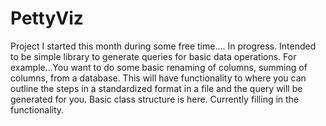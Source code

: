 # PettyViz

Project I started this month during some free time....
In progress. Intended to be simple library to generate queries for basic data operations.
For example...You want to do some basic renaming of columns, summing of columns, from a database.
This will have functionality to where you can outline the steps in a standardized format in a file and the query will be generated for you.
Basic class structure is here. Currently filling in the functionality.
